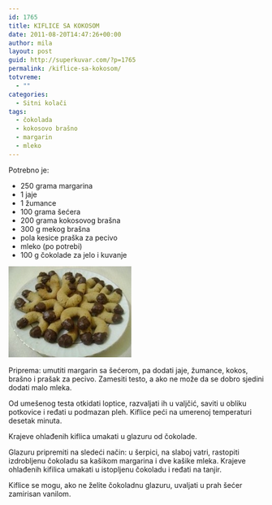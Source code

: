 ```yaml
---
id: 1765
title: KIFLICE SA KOKOSOM
date: 2011-08-20T14:47:26+00:00
author: mila
layout: post
guid: http://superkuvar.com/?p=1765
permalink: /kiflice-sa-kokosom/
totvreme:
  - ""
categories:
  - Sitni kolači
tags:
  - čokolada
  - kokosovo brašno
  - margarin
  - mleko
---
```

Potrebno je:

  * 250 grama margarina
  * 1 jaje
  * 1 žumance
  * 100 grama šećera
  * 200 grama kokosovog brašna
  * 300 g mekog brašna
  * pola kesice praška za pecivo
  * mleko (po potrebi)
  * 100 g čokolade za jelo i kuvanje

<img class="alignnone size-medium wp-image-1767" title="kokos kiflice-potkovice" src="/wp-content/uploads/2011/08/kokos-kiflice-potkovice-e1313850862501.jpg" alt="" width="242" height="179" /> 

Priprema: umutiti margarin sa šećerom, pa dodati jaje, žumance, kokos, brašno i prašak za pecivo. Zamesiti testo, a ako ne može da se dobro sjedini dodati malo mleka.

Od umešenog testa otkidati loptice, razvaljati ih u valjčić, saviti u obliku potkovice i ređati u podmazan pleh. Kiflice peći na umerenoj temperaturi desetak minuta.

Krajeve ohlađenih kiflica umakati u glazuru od čokolade.

Glazuru pripremiti na sledeći način: u šerpici, na slaboj vatri, rastopiti izdrobljenu čokoladu sa kašikom margarina i dve kašike mleka. Krajeve ohlađenih kifilica umakati u istopljenu čokoladu i ređati na tanjir.

Kiflice se mogu, ako ne želite čokoladnu glazuru, uvaljati u prah šećer zamirisan vanilom.